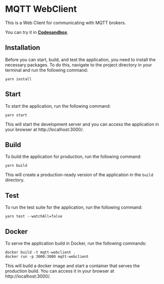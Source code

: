 # MQTT WebClient

This is a Web Client for communicating with MQTT brokers.

You can try it in **[Codesandbox](https://githubbox.com/rangyal/mqtt-webclient)**.

## Installation

Before you can start, build, and test the application, you need to install the necessary packages. To do this, navigate to the project directory in your terminal and run the following command:

    yarn install

## Start

To start the application, run the following command:

    yarn start

This will start the development server and you can access the application in your browser at http://localhost:3000/.

## Build

To build the application for production, run the following command:

    yarn build

This will create a production-ready version of the application in the `build` directory.

## Test

To run the test suite for the application, run the following command:

    yarn test --watchAll=false

## Docker

To serve the application build in Docker, run the following commands:

    docker build -t mqtt-webclient .
    docker run -p 3000:3000 mqtt-webclient

This will build a docker image and start a container that serves the production build. You can access it in your browser at http://localhost:3000/.
